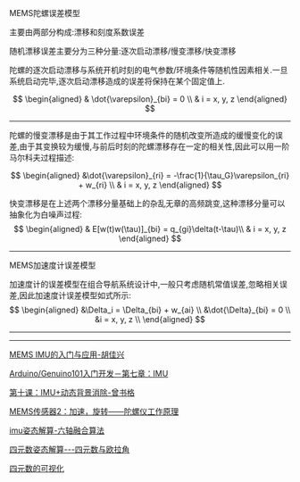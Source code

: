 MEMS陀螺误差模型

主要由两部分构成:漂移和刻度系数误差

随机漂移误差主要分为三种分量:逐次启动漂移/慢变漂移/快变漂移

陀螺的逐次启动漂移与系统开机时刻的电气参数/环境条件等随机性因素相关.一旦系统启动完毕,逐次启动漂移造成的误差将保持在某个固定值上.

$$
\begin{aligned}
  & \dot{\varepsilon}_{bi} = 0 \\
  & i = x, y, z
\end{aligned}
$$

---

陀螺的慢变漂移是由于其工作过程中环境条件的随机改变所造成的缓慢变化的误差,由于其变换较为缓慢,与前后时刻的陀螺漂移存在一定的相关性,因此可以用一阶马尔科夫过程描述:

$$
\begin{aligned}
  &\dot{\varepsilon}_{ri} = -\frac{1}{\tau_G}\varepsilon_{ri} + w_{ri} \\
  & i = x, y, z
\end{aligned}
$$

快变漂移是在上述两个漂移分量基础上的杂乱无章的高频跳变,这种漂移分量可以抽象化为白噪声过程:
$$
\begin{aligned}
  & E[w(t)w(\tau)]_{bi} = q_{gi}\delta(t-\tau)\\
  & i = x, y, z
\end{aligned}
$$


---

MEMS加速度计误差模型

加速度计的误差模型在组合导航系统设计中,一般只考虑随机常值误差,忽略相关误差,因此加速度计误差模型如式所示:
$$
\begin{aligned}
&\Delta_i = \Delta_{bi} + w_{ai} \\
&\dot{\Delta}_{bi}   = 0 \\
&i = x, y, z \\
\end{aligned}
$$

---




---
[MEMS IMU的入门与应用-胡佳兴](https://www.bilibili.com/video/BV1Vs411k7NG?from=search&seid=15197424126110122027)

[Arduino/Genuino101入门开发－第七章：IMU](https://www.bilibili.com/video/BV1zx41127PY/?spm_id_from=333.788.videocard.8)

[第十课：IMU+动态背景消除-曾书格](https://www.bilibili.com/video/BV1Vs411k7KX/?spm_id_from=333.788.videocard.11)

[MEMS传感器2：加速，旋转——陀螺仪工作原理](https://www.bilibili.com/video/BV1VJ411r7c7/?spm_id_from=333.788.videocard.14)

[imu姿态解算-六轴融合算法](https://www.bilibili.com/video/BV1DE411c7ww/?spm_id_from=333.788.videocard.15)

[四元数姿态解算---四元数与欧拉角](https://www.bilibili.com/video/BV1YK411K7bh/?spm_id_from=333.788.videocard.2)

[四元数的可视化](https://www.bilibili.com/video/BV1SW411y7W1/?spm_id_from=333.788.videocard.6)
